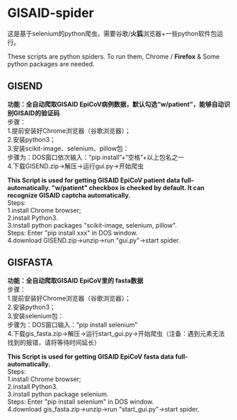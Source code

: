 # GISAID-spider
这是基于selenium的python爬虫，需要谷歌/**火狐**浏览器+一些python软件包运行。  
  
These scripts are python spiders. To run them, Chrome / **Firefox** & Some python packages are needed.  

## GISEND  
**功能：全自动爬取GISAID EpiCoV病例数据，默认勾选“w/patient”，能够自动识别GISAID的验证码**  
步骤：  
1.提前安装好Chrome浏览器（谷歌浏览器）；  
2.安装python3；  
3.安装scikit-image、selenium、pillow包：  
步骤为：DOS窗口依次输入：“pip install”+“空格”+以上包名之一  
4.下载GISEND.zip->解压->运行gui.py->开始爬虫  
  
**This Script is used for getting GISAID EpiCoV patient data full-automatically. "w/patient" checkbox is checked by default. It can recognize GISAID captcha automatically.**  
Steps:   
1.install Chrome browser;  
2.install Python3.  
3.install python packages "scikit-image, selenium, pillow".  
Steps: Enter "pip install xxx" in DOS window.  
4.download GISEND.zip->unzip->run "gui.py"->start spider.  

## GISFASTA  
**功能：全自动爬取GISAID EpiCoV里的 fasta数据**  
步骤：  
1.提前安装好Chrome浏览器（谷歌浏览器）；  
2.安装python3；  
3.安装selenium包：  
步骤为：DOS窗口输入：“pip install selenium”  
4.下载gis_fasta.zip->解压->运行start_gui.py->开始爬虫（注备：遇到元素无法找到的报错，请将等待时间延长）  
  
**This Script is used for getting GISAID EpiCoV fasta data full-automatically.**  
Steps:   
1.install Chrome browser;  
2.install Python3.  
3.install python package selenium.  
Steps: Enter "pip install selenium" in DOS window.  
4.download gis_fasta.zip->unzip->run "start_gui.py"->start spider.  
